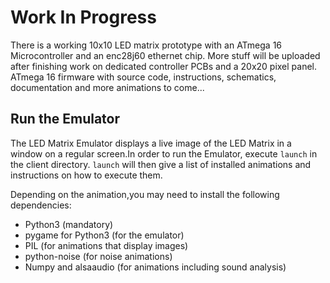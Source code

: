 # Work In Progress

There is a working 10x10 LED matrix prototype with an ATmega 16 Microcontroller and an enc28j60 ethernet chip. More stuff will be uploaded after finishing work on dedicated controller PCBs and a 20x20 pixel panel. ATmega 16 firmware with source code, instructions, schematics, documentation and more animations to come...

## Run the Emulator
The LED Matrix Emulator displays a live image of the LED Matrix in a window on a regular screen.In order to run the Emulator, execute `launch` in the client directory. `launch` will then give a list of installed animations and instructions on how to execute them.

Depending on the animation,you may need to install the following dependencies:
* Python3 (mandatory)
* pygame for Python3 (for the emulator)
* PIL (for animations that display images)
* python-noise (for noise animations)
* Numpy and alsaaudio (for animations including sound analysis)

